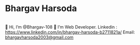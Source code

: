 # Bhargav Harsoda
<br>👋 Hi, I’m @Bhargav-108
🌱 I’m Web Developer.
Linkedin : https://www.linkedin.com/in/bhargav-harsoda-b2711821a/
Email: bhargavharsoda2003@gmail.com
